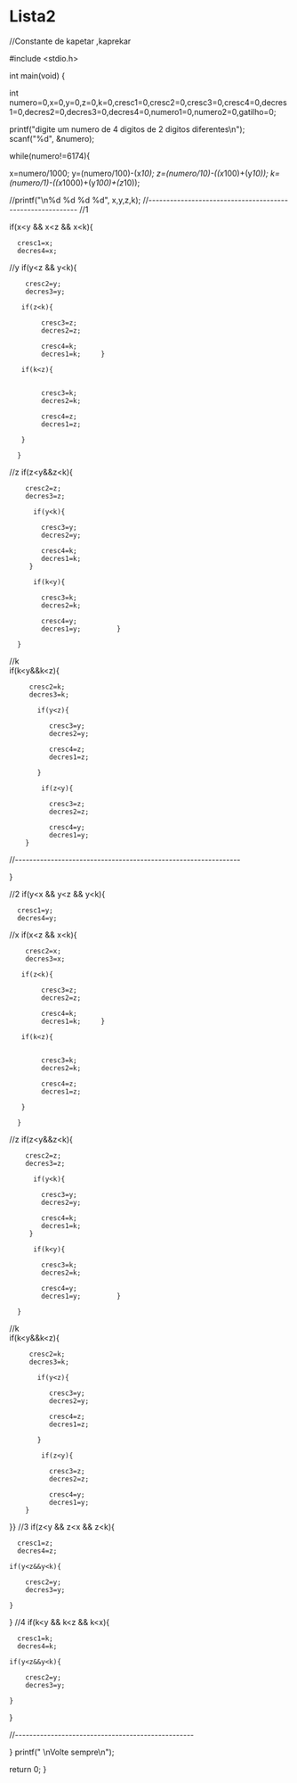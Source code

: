 # Lista2
//Constante de kapetar ,kaprekar

#include <stdio.h>

int main(void) {

int  numero=0,x=0,y=0,z=0,k=0,cresc1=0,cresc2=0,cresc3=0,cresc4=0,decres1=0,decres2=0,decres3=0,decres4=0,numero1=0,numero2=0,gatilho=0;
 
 printf("digite um numero de 4 digitos de 2 digitos diferentes\n");
   scanf("%d", &numero);


 while(numero!=6174){

 
   x=numero/1000;
   y=(numero/100)-(x*10);
   z=(numero/10)-((x*100)+(y*10));
   k=(numero/1)-((x*1000)+(y*100)+(z*10));

   //printf("\n%d %d %d %d", x,y,z,k);
  //----------------------------------------------------------
//1

if(x<y && x<z && x<k){

      cresc1=x;
      decres4=x;
//y
    if(y<z && y<k){

        cresc2=y;
        decres3=y;
   
       if(z<k){

            cresc3=z;
            decres2=z;

            cresc4=k;
            decres1=k;     }

       if(k<z){


            cresc3=k;
            decres2=k;

            cresc4=z;
            decres1=z;

       }

      }
//z
      if(z<y&&z<k){

        cresc2=z;
        decres3=z;

          if(y<k){

            cresc3=y;
            decres2=y;

            cresc4=k;
            decres1=k;
         }

          if(k<y){

            cresc3=k;
            decres2=k;

            cresc4=y;
            decres1=y;         }

      }

//k     
      if(k<y&&k<z){

         cresc2=k;
         decres3=k;

           if(y<z){

              cresc3=y;
              decres2=y;

              cresc4=z;
              decres1=z;             

           }

            if(z<y){

              cresc3=z;
              decres2=z;

              cresc4=y;
              decres1=y;      
        }

//---------------------------------------------------------------


  }
  
//2
if(y<x && y<z && y<k){

      cresc1=y;
      decres4=y;
//x
    if(x<z && x<k){

        cresc2=x;
        decres3=x;
   
       if(z<k){

            cresc3=z;
            decres2=z;

            cresc4=k;
            decres1=k;     }

       if(k<z){


            cresc3=k;
            decres2=k;

            cresc4=z;
            decres1=z;

       }

      }
//z
      if(z<y&&z<k){

        cresc2=z;
        decres3=z;

          if(y<k){

            cresc3=y;
            decres2=y;

            cresc4=k;
            decres1=k;
         }

          if(k<y){

            cresc3=k;
            decres2=k;

            cresc4=y;
            decres1=y;         }

      }

//k     
      if(k<y&&k<z){

         cresc2=k;
         decres3=k;

           if(y<z){

              cresc3=y;
              decres2=y;

              cresc4=z;
              decres1=z;             

           }

            if(z<y){

              cresc3=z;
              decres2=z;

              cresc4=y;
              decres1=y;      
        }

  }}
//3
if(z<y && z<x && z<k){

      cresc1=z;
      decres4=z;

    if(y<z&&y<k){

        cresc2=y;
        decres3=y;

    }

  }
//4
if(k<y && k<z && k<x){

      cresc1=k;
      decres4=k;

    if(y<z&&y<k){

        cresc2=y;
        decres3=y;

    }

  }


//--------------------------------------------------

 }
  printf(" \nVolte sempre\n");

  return 0;
}
